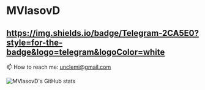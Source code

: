 # MVlasovD

## https://img.shields.io/badge/Telegram-2CA5E0?style=for-the-badge&logo=telegram&logoColor=white

📫 How to reach me: unclemi@gmail.com

![MVlasovD's GitHub stats](https://github-readme-stats.vercel.app/api?username=MVlasovD&show_icons=true&bg_color=00000000)
